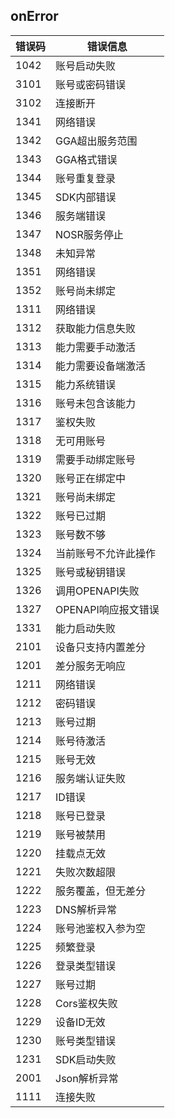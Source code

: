 ## onError  

| 错误码 | 错误信息 |
| --- | --- |
|	1042 |账号启动失败|
|	3101 |账号或密码错误|
|	3102 |连接断开|
|	1341 |网络错误|
|	1342 |GGA超出服务范围|
|	1343 |GGA格式错误|
|	1344 |账号重复登录|
|	1345 |SDK内部错误|
|	1346 |服务端错误|
|	1347 |NOSR服务停⽌|
|	1348 |未知异常|
|	1351 |网络错误|
|	1352 |账号尚未绑定|
|	1311 |网络错误|
|	1312 |获取能力信息失败|
|	1313 |能力需要手动激活|
|	1314 |能力需要设备端激活|
|	1315 |能力系统错误|
|	1316 |账号未包含该能力|
|	1317 |鉴权失败|
|	1318 |无可用账号|
|	1319 |需要手动绑定账号|
|	1320 |账号正在绑定中|
|	1321 |账号尚未绑定|
|	1322 |账号已过期|
|	1323 |账号数不够|
|	1324 |当前账号不允许此操作|
|	1325 |账号或秘钥错误|
|	1326 |调⽤OPENAPI失败|
|	1327 |OPENAPI响应报⽂错误|
|	1331 |能⼒启动失败|
|	2101 |设备只支持内置差分|
|	1201 |差分服务无响应|
|	1211 |网络错误|
|	1212 |密码错误|
|	1213 |账号过期|
|	1214 |账号待激活|
|	1215 |账号无效|
|	1216 |服务端认证失败|
|	1217 |ID错误|
|	1218 |账号已登录|
|	1219 |账号被禁用|
|	1220 |挂载点无效|
|	1221 |失败次数超限|
|	1222 |服务覆盖，但无差分|
|	1223 |DNS解析异常|
|	1224 |账号池鉴权入参为空|
|	1225 |频繁登录|
|	1226 |登录类型错误|
|	1227 |账号过期|
|	1228 |Cors鉴权失败|
|	1229 |设备ID无效|
|	1230 |账号类型错误|
|	1231 |SDK启动失败|
|	2001 |Json解析异常|
|	1111 |连接失败|